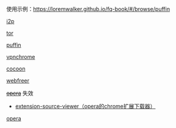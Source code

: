 
使用示例：https://loremwalker.github.io/fq-book/#/browse/puffin

[i2p](https://geti2p.net/zh/download)

[tor](https://www.torproject.org)

[puffin](https://www.puffinbrowser.com/)

[vpnchrome](https://www.freevpn.pw/en/)

[cocoon](https://getcocoon.com/support/download)

[webfreer](https://www.webfreer.com/)

<s>[opera](https://www.opera.com/zh-cn)</s> 失效
  * [extension-source-viewer（opera的chrome扩展下载器）](https://addons.opera.com/zh-cn/extensions/details/extension-source-viewer/)
  
[opera](https://www.opera.com/zh-cn)
